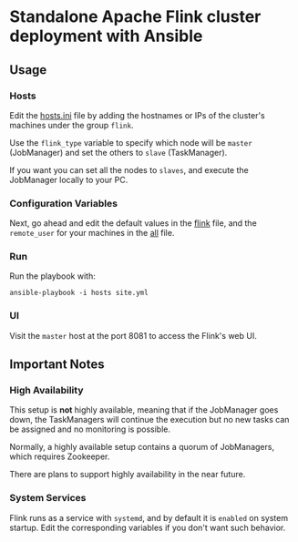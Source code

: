 
# Standalone Apache Flink cluster deployment with Ansible

## Usage

### Hosts

Edit the [hosts.ini](hosts.ini) file by adding the hostnames or IPs of the cluster's machines under the group `flink`. 

Use the `flink_type` variable to specify which node will be `master` (JobManager) and set the others to `slave` (TaskManager).

If you want you can set all the nodes to `slaves`, and execute the JobManager locally to your PC.

### Configuration Variables

Next, go ahead and edit the default values in the [flink](group_vars/flink) file, and the `remote_user` for your machines in the [all](group_vars/all) file.

### Run

Run the playbook with:

```
ansible-playbook -i hosts site.yml
```

### UI

Visit the `master` host at the port 8081 to access the Flink's web UI.

## Important Notes

### High Availability

This setup is **not** highly available, meaning that if the JobManager goes down, the TaskManagers will continue the execution but no new tasks can be assigned and no monitoring is possible. 

Normally, a highly available setup contains a quorum of JobManagers, which requires Zookeeper.

There are plans to support highly availability in the near future.

### System Services

Flink runs as a service with `systemd`, and by default it is `enabled` on system startup. Edit the corresponding variables if you don't want such behavior. 
